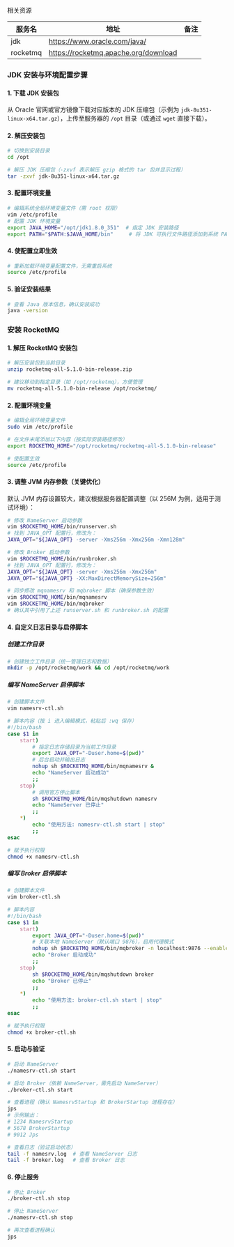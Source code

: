 相关资源

| 服务名   | 地址                                 | 备注 |
| -------- | ------------------------------------ | ---- |
| jdk      | https://www.oracle.com/java/         |      |
| rocketmq | https://rocketmq.apache.org/download |      |

### **JDK 安装与环境配置步骤**

#### **1. 下载 JDK 安装包**

从 Oracle 官网或官方镜像下载对应版本的 JDK 压缩包（示例为 `jdk-8u351-linux-x64.tar.gz`），上传至服务器的 `/opt` 目录（或通过 `wget` 直接下载）。

#### **2. 解压安装包**

```bash
# 切换到安装目录
cd /opt

# 解压 JDK 压缩包（-zxvf 表示解压 gzip 格式的 tar 包并显示过程）
tar -zxvf jdk-8u351-linux-x64.tar.gz
```

#### **3. 配置环境变量**

```bash
# 编辑系统全局环境变量文件（需 root 权限）
vim /etc/profile
# 配置 JDK 环境变量
export JAVA_HOME="/opt/jdk1.8.0_351"  # 指定 JDK 安装路径
export PATH="$PATH:$JAVA_HOME/bin"     # 将 JDK 可执行文件路径添加到系统 PATH
```

#### **4. 使配置立即生效**

```bash
# 重新加载环境变量配置文件，无需重启系统
source /etc/profile
```

#### **5. 验证安装结果**

```bash
# 查看 Java 版本信息，确认安装成功
java -version
```

### 安装 RocketMQ

#### **1. 解压 RocketMQ 安装包**

```bash
# 解压安装包到当前目录
unzip rocketmq-all-5.1.0-bin-release.zip

# 建议移动到指定目录（如 /opt/rocketmq），方便管理
mv rocketmq-all-5.1.0-bin-release /opt/rocketmq/
```

#### **2. 配置环境变量**

```bash
# 编辑全局环境变量文件
sudo vim /etc/profile

# 在文件末尾添加以下内容（按实际安装路径修改）
export ROCKETMQ_HOME="/opt/rocketmq/rocketmq-all-5.1.0-bin-release"

# 使配置生效
source /etc/profile
```

#### **3. 调整 JVM 内存参数（关键优化）**

默认 JVM 内存设置较大，建议根据服务器配置调整（以 256M 为例，适用于测试环境）：

```bash
# 修改 NameServer 启动参数
vim $ROCKETMQ_HOME/bin/runserver.sh
# 找到 JAVA_OPT 配置行，修改为：
JAVA_OPT="${JAVA_OPT} -server -Xms256m -Xmx256m -Xmn128m"

# 修改 Broker 启动参数
vim $ROCKETMQ_HOME/bin/runbroker.sh
# 找到 JAVA_OPT 配置行，修改为：
JAVA_OPT="${JAVA_OPT} -server -Xms256m -Xmx256m"
JAVA_OPT="${JAVA_OPT} -XX:MaxDirectMemorySize=256m"

# 同步修改 mqnamesrv 和 mqbroker 脚本（确保参数生效）
vim $ROCKETMQ_HOME/bin/mqnamesrv
vim $ROCKETMQ_HOME/bin/mqbroker
# 确认其中引用了上述 runserver.sh 和 runbroker.sh 的配置
```

#### **4. 自定义日志目录与启停脚本**

##### **创建工作目录**

```bash
# 创建独立工作目录（统一管理日志和数据）
mkdir -p /opt/rocketmq/work && cd /opt/rocketmq/work
```

##### **编写 NameServer 启停脚本**

```bash
# 创建脚本文件
vim namesrv-ctl.sh

# 脚本内容（按 i 进入编辑模式，粘贴后 :wq 保存）
#!/bin/bash
case $1 in
    start)
        # 指定日志存储目录为当前工作目录
        export JAVA_OPT="-Duser.home=$(pwd)"
        # 后台启动并输出日志
        nohup sh $ROCKETMQ_HOME/bin/mqnamesrv &
        echo "NameServer 启动成功"
        ;;
    stop)
        # 调用官方停止脚本
        sh $ROCKETMQ_HOME/bin/mqshutdown namesrv
        echo "NameServer 已停止"
        ;;
    *)
        echo "使用方法: namesrv-ctl.sh start | stop"
        ;;
esac

# 赋予执行权限
chmod +x namesrv-ctl.sh
```

##### **编写 Broker 启停脚本**

```bash
# 创建脚本文件
vim broker-ctl.sh

# 脚本内容
#!/bin/bash
case $1 in
    start)
        export JAVA_OPT="-Duser.home=$(pwd)"
        # 关联本地 NameServer（默认端口 9876），启用代理模式
        nohup sh $ROCKETMQ_HOME/bin/mqbroker -n localhost:9876 --enable-proxy &
        echo "Broker 启动成功"
        ;;
    stop)
        sh $ROCKETMQ_HOME/bin/mqshutdown broker
        echo "Broker 已停止"
        ;;
    *)
        echo "使用方法: broker-ctl.sh start | stop"
        ;;
esac

# 赋予执行权限
chmod +x broker-ctl.sh
```

#### **5. 启动与验证**

```bash
# 启动 NameServer
./namesrv-ctl.sh start

# 启动 Broker（依赖 NameServer，需先启动 NameServer）
./broker-ctl.sh start

# 查看进程（确认 NamesrvStartup 和 BrokerStartup 进程存在）
jps
# 示例输出：
# 1234 NamesrvStartup
# 5678 BrokerStartup
# 9012 Jps

# 查看日志（验证启动状态）
tail -f namesrv.log  # 查看 NameServer 日志
tail -f broker.log   # 查看 Broker 日志
```

#### **6. 停止服务**

```bash
# 停止 Broker
./broker-ctl.sh stop

# 停止 NameServer
./namesrv-ctl.sh stop

# 再次查看进程确认
jps
```

